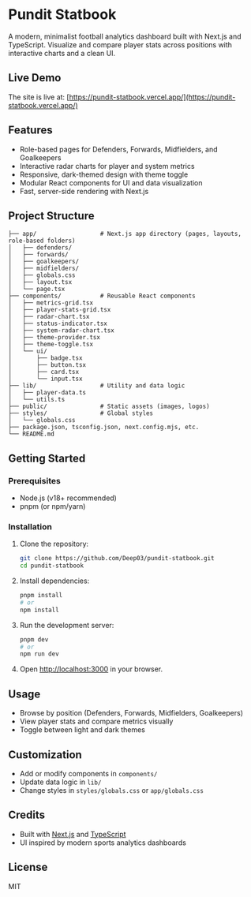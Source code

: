 

# Pundit Statbook

A modern, minimalist football analytics dashboard built with Next.js and TypeScript. Visualize and compare player stats across positions with interactive charts and a clean UI.

## Live Demo

The site is live at: [https://pundit-statbook.vercel.app/](https://pundit-statbook.vercel.app/)

## Features
- Role-based pages for Defenders, Forwards, Midfielders, and Goalkeepers
- Interactive radar charts for player and system metrics
- Responsive, dark-themed design with theme toggle
- Modular React components for UI and data visualization
- Fast, server-side rendering with Next.js

## Project Structure
```
├── app/                  # Next.js app directory (pages, layouts, role-based folders)
│   ├── defenders/
│   ├── forwards/
│   ├── goalkeepers/
│   ├── midfielders/
│   ├── globals.css
│   ├── layout.tsx
│   └── page.tsx
├── components/           # Reusable React components
│   ├── metrics-grid.tsx
│   ├── player-stats-grid.tsx
│   ├── radar-chart.tsx
│   ├── status-indicator.tsx
│   ├── system-radar-chart.tsx
│   ├── theme-provider.tsx
│   ├── theme-toggle.tsx
│   └── ui/
│       ├── badge.tsx
│       ├── button.tsx
│       ├── card.tsx
│       └── input.tsx
├── lib/                  # Utility and data logic
│   ├── player-data.ts
│   └── utils.ts
├── public/               # Static assets (images, logos)
├── styles/               # Global styles
│   └── globals.css
├── package.json, tsconfig.json, next.config.mjs, etc.
└── README.md
```

## Getting Started

### Prerequisites
- Node.js (v18+ recommended)
- pnpm (or npm/yarn)

### Installation
1. Clone the repository:
	```bash
	git clone https://github.com/Deep03/pundit-statbook.git
	cd pundit-statbook
	```
2. Install dependencies:
	```bash
	pnpm install
	# or
	npm install
	```
3. Run the development server:
	```bash
	pnpm dev
	# or
	npm run dev
	```
4. Open [http://localhost:3000](http://localhost:3000) in your browser.

## Usage
- Browse by position (Defenders, Forwards, Midfielders, Goalkeepers)
- View player stats and compare metrics visually
- Toggle between light and dark themes

## Customization
- Add or modify components in `components/`
- Update data logic in `lib/`
- Change styles in `styles/globals.css` or `app/globals.css`

## Credits
- Built with [Next.js](https://nextjs.org/) and [TypeScript](https://www.typescriptlang.org/)
- UI inspired by modern sports analytics dashboards

## License
MIT
